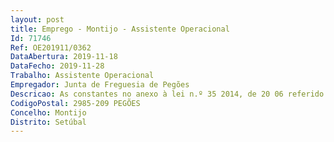 ```yaml
--- 
layout: post
title: Emprego - Montijo - Assistente Operacional
Id: 71746
Ref: OE201911/0362
DataAbertura: 2019-11-18
DataFecho: 2019-11-28
Trabalho: Assistente Operacional
Empregador: Junta de Freguesia de Pegões
Descricao: As constantes no anexo à lei n.º 35 2014, de 20 06 referido no artigo 88, n.º2 da mesma lei, às quais corresponde o grau 1 de complexidade funcional e conforme caracterização do mapa de pessoal.
CodigoPostal: 2985-209 PEGÕES
Concelho: Montijo
Distrito: Setúbal
--- 
```

